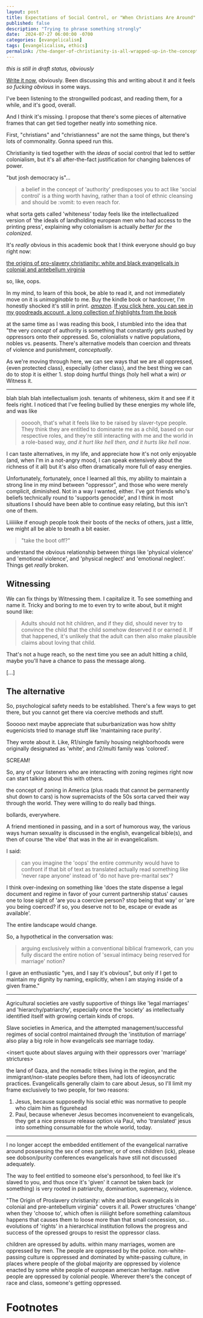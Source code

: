 ```yaml
---
layout: post
title: Expectations of Social Control, or "When Christians Are Around"
published: false
description: "Trying to phrase something strongly"
date:  2024-07-27 06:00:00 -0700
categories: [evangelicalism]
tags: [evangelicalism, ethics]
permalink: /the-danger-of-christianity-is-all-wrapped-up-in-the-concept-of-social-control
---
```


_this is still in draft status, obviously_

[Write it now](https://josh.works/write-it-now), obviously. Been discussing this and writing about it and it feels _so fucking obvious_ in some ways.

I've been listening to the strongwilled podcast, and reading them, for a while, and it's good, overall. 

And I think it's missing. I propose that there's some pieces of alternative frames that can get tied together neatly into something nice. 

First, "christians" and "christianness" are not the same things, but there's lots of commonality. Gonna speed run this.

Christianity is tied together with the _ideas_ of social control that led to settler colonialism, but it's all after-the-fact justification for changing balences of power.

"but josh democracy is"... 

> a belief in the concept of 'authority' predisposes you to act like 'social control' is a thing worth having, rather than a tool of ethnic cleansing and should be :vomit: to even reach for. 

what sorta gets called 'whiteness' today feels like the intellectualized version of 'the ideals of landholding european men who had access to the printing press', explaining why colonialism is actually _better for the colonized_. 

It's _really_ obvious in this academic book that I think everyone should go buy right now:

[the origins of pro-slavery christianity: white and black evangelicals in colonial and antebellum virginia](https://www.goodreads.com/book/show/8236315-the-origins-of-proslavery-christianity)

so, like, oops. 

In my mind, to learn of this book, be able to read it, and not immediately move on it is _unimaginable_ to me. Buy the kindle book or hardcover, I'm honestly shocked it's still in print. _[amazon](https://www.amazon.com/Origins-Proslavery-Christianity-Evangelicals-Antebellum/dp/0807858773)_. [If you click here, you can see in my goodreads account, a long collection of highlights from the book](https://www.goodreads.com/notes/8236315-the-origins-of-proslavery-christianity/27372191-josh-thompson?ref=abp)

at the same time as I was reading this book, I stumbled into the idea that "the very _concept_ of authority is something that constantly gets pushed by oppressors onto their oppressed. So, colonialists v native populations, nobles vs. peasents. There's alternative models than coercion and threats of violence and punishment, _conceptually_. 

As we're moving through here, we can see ways that we are all oppressed, {even protected class}, especially {other class}, and the best thing we can do to stop it is either 1. stop doing hurtful things (holy hell what a win) _or_ Witness it. 

------------

blah blah blah intellectualism josh. tenants of whiteness, skim it and see if it feels right. I noticed that I've feeling bullied by these energies my whole life, and was like 

> oooooh, that's what it feels like to be raised by slaver-type people. They think they are entitled to dominante me as a child, based on our respective roles, and they're still interacting with me and the world in a role-based way, _and it hurt like hell then, and it hurts like hell now_.

I can taste alternatives, in my life, and appreciate how it's not only enjoyable (and, when I'm in a not-angry mood, I can speak extensively about the richness of it all) but it's also often dramatically more full of easy energies. 

Unfortunately, fortunately, once I learned all this, my ability to maintain a strong line in my mind between "oppressor", and those who were merely complicit, diminished. Not in a way I wanted, either. I've got friends who's beliefs technically round to 'supports genocide', and I think in most situations I should have been able to continue easy relating, but this isn't one of them. 

Liiiiiike if enough people took their boots of the necks of others, just a little, we might all be able to breath a bit easier. 

> "take the boot off?"

understand the obvious relationship between things like 'physical violence' and 'emotional violence', and 'physical neglect' and 'emotional neglect'. Things get _really_ broken. 

## Witnessing

We can fix things by Witnessing them. I capitalize it. To see something and name it. Tricky and boring to me to even try to write about, but it might sound like:

> Adults should not hit children, and if they did, should never try to convince the child that the child somehow deserved it or earned it. If that happened, it's unlikely that the adult can then also make plausible claims about loving that child. 

That's not a huge reach, so the next time you see an adult hitting a child, maybe you'll have a chance to pass the message along.

[...]

## The alternative

So, psychological safety needs to be established. There's a few ways to get there, but you cannot get there via coercive methods and stuff.

Sooooo next maybe appreciate that suburbanization was how shitty eugenicists tried to manage stuff like 'maintaining race purity'. 

They wrote about it. Like, R1/single family housing neighborhoods were originally designated as 'white', and r2/multi family was 'colored'. 

SCREAM!

So, any of your listeners who are interacting with zoning regimes right now can start talking about this with others. 

the concept of zoning in America (plus roads that cannot be permanently shut down to cars) is how supremacists of the 50s sorta carved their way through the world. They were willing to do really bad things. 

bollards, everywhere. 



A friend mentioned in passing, and in a sort of humorous way, the various ways human sexuality is discussed in the english, evangelical bible(s), and then of course 'the vibe' that was in the air in evangelicalism. 

I said:

> can you imagine the 'oops' the entire community would have to confront if that bit of text as translated actually read something like 'never rape anyone' instead of 'do not have pre-marital sex'?

I think over-indexing on something like 'does the state dispense a legal document and regime in favor of your current partnership status' causes one to lose sight of 'are you a coercive person? stop being that way' or 'are you being coerced? if so, you deserve not to be, escape or evade as available'.

The entire landscape would change.

So, a hypothetical in the conversation was:

> arguing exclusively within a conventional biblical framework, can you fully discard the entire notion of 'sexual intimacy being reserved for marriage' notion?

I gave an enthusiastic "yes, and I say it's obvious", but only if I get to maintain my dignity by naming, explicitly, when I am staying inside of a given frame."

-------------------------

Agricultural societies are vastly supportive of things like 'legal marriages' and 'hierarchy/patriarchy', especially once the 'society' as intellectually identified itself with growing certain kinds of crops. 

Slave societies in America, and the attempted management/successful regimes of social control maintained _through_ the 'institution of marriage' also play a big role in how evangelicals see marriage today. 

<insert quote about slaves arguing with their oppressors over 'marriage' strictures>

the land of Gaza, and the nomadic tribes living in the region, and the immigrant/non-state peoples before them, had lots of ideosyncratic practices. Evangelicalls generally claim to care about Jesus, so I'll limit my frame exclusively to two people, for two reasons:

1. Jesus, because supposedly his social ethic was normative to people who claim him as figurehead
2. Paul, because whenever Jesus becomes inconveneient to evangelicals, they get a nice pressure release option via Paul, who 'translated' jesus into something consumable for the whole world, today.

---------------

I no longer accept the embedded entitlement of the evangelical narrative around possessing the sex of ones partner, or of ones children (ick), please see dobson/purity conferences evangelicals have still not discussed adequately. 

The way to feel entitled to someone else's personhood, to feel like it's slaved to you, and thus once it's 'given' it cannot be taken back (or something) is very rooted in patriarchy, dominantion, supremacy, violence.

"The Origin of Proslavery christianity: white and black evangelicals in colonial and pre-antebellum virginia" covers it all. Power structures 'change' when they 'choose to', which often is riiiiight before something calamitous happens that causes them to loose more than that small concession, so... evolutions of 'rights' in a hierarchical institution follows the progress and success of the opressed groups to resist the oppressor class. 

children are opressed by adults. within many marriages, women are oppressed by men. The people are oppressed by the police. non-white-passing culture is oppressed and dominated by white-passing culture, in places where people of the global majority are oppressed by violence enacted by some white people of european american heritage. native people are oppressed by colonial people. Wherever there's the concept of race and class, someone's getting oppressed. 








# Footnotes